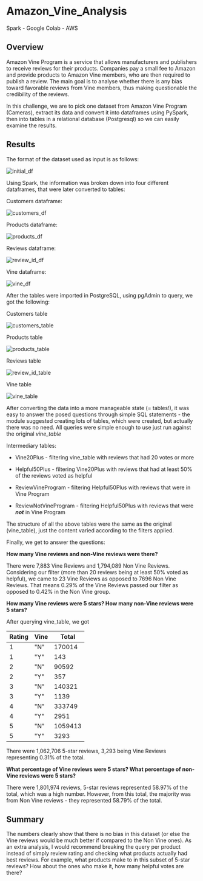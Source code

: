 # Amazon_Vine_Analysis
Spark - Google Colab - AWS

## Overview
Amazon Vine Program is a service that allows manufacturers and publishers to receive reviews for their products. Companies pay a small fee to Amazon and provide products to Amazon Vine members, who are then required to publish a review. The main goal is to analyse whether there is any bias toward favorable reviews from Vine members, thus making questionable the credibility of the reviews.

In this challenge, we are to pick one dataset from Amazon Vine Program (Cameras), extract its data and convert it into dataframes using PySpark, then into tables in a relational database (Postgresql) so we can easily examine the results.

## Results
The format of the dataset used as input is as follows:

![initial_df](/resources/initial_df.png)

Using Spark, the information was broken down into four different dataframes, that were later converted to tables:

Customers dataframe:

![customers_df](/resources/customers_df.png)

Products dataframe:

![products_df](/resources/products_df.png)

Reviews dataframe:

![review_id_df](/resources/review_id_df.png)

Vine dataframe:

![vine_df](/resources/vine_df.png)

After the tables were imported in PostgreSQL, using pgAdmin to query, we got the following:

Customers table

![customers_table](/resources/customers_table.png)

Products table

![products_table](/resources/products_table.png)

Reviews table

![review_id_table](/resources/review_id_table.png)

Vine table

![vine_table](/resources/vine_table.png)

After converting the data into a more manageable state (= tables!), it was easy to answer the posed questions through simple SQL statements - the module suggested creating lots of tables, which were created, but actually there was no need. All queries were simple enough to use just run against the original *vine_table*

Intermediary tables:

- Vine20Plus - filtering vine_table with reviews that had 20 votes or more

- Helpful50Plus - filtering Vine20Plus with reviews that had at least 50% of the reviews voted as helpful

- ReviewVineProgram - filtering Helpful50Plus with reviews that were in Vine Program

- ReviewNotVineProgram - filtering Helpful50Plus with reviews that were ***not*** in Vine Program

The structure of all the above tables were the same as the original (vine_table), just the content varied according to the filters applied.

Finally, we get to answer the questions:

**How many Vine reviews and non-Vine reviews were there?**

There were 7,883 Vine Reviews and 1,794,089 Non Vine Reviews. Considering our filter (more than 20 reviews being at least 50% voted as helpful), we came to 23 Vine Reviews as opposed to 7696 Non Vine Reviews. That means 0.29% of the Vine Reviews passed our filter as opposed to 0.42% in the Non Vine group.

**How many Vine reviews were 5 stars? How many non-Vine reviews were 5 stars?**

After querying vine_table, we got

|Rating|Vine | Total   |
|------|-----|---------|
| 1    | "N" | 170014  |
| 1    | "Y" | 143     |
| 2    | "N" | 90592   |
| 2    | "Y" | 357     |
| 3    | "N" | 140321  |
| 3    | "Y" | 1139    |
| 4    | "N" | 333749  |
| 4    | "Y" | 2951    |
| 5    | "N" | 1059413 |
| 5    | "Y" | 3293    |

There were 1,062,706 5-star reviews, 3,293 being Vine Reviews representing 0.31% of the total.

**What percentage of Vine reviews were 5 stars? What percentage of non-Vine reviews were 5 stars?**

There were 1,801,974 reviews, 5-star reviews represented 58.97% of the total, which was a high number. However, from this total, the majority was from Non Vine reviews - they represented 58.79% of the total.

## Summary
The numbers clearly show that there is no bias in this dataset (or else the Vine reviews would be much better if compared to the Non Vine ones).
As an extra analysis, I would recommend breaking the query per product instead of simply review rating and checking what products actually had best reviews. For example, what products make to in this subset of 5-star reviews? How about the ones who make it, how many helpful votes are there?
